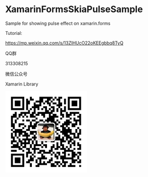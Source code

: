 # XamarinFormsSkiaPulseSample

Sample for showing pulse effect on xamarin.forms

Tutorial:

https://mp.weixin.qq.com/s/13ZIHUcO22oKEEgbbq8TyQ

QQ群

313308215

微信公众号

Xamarin Library

<img src="https://github.com/jingliancui/XamarinFormsSkiaPulseSample/blob/master/Images/wechatqrcode.jpg?raw=true"/>
